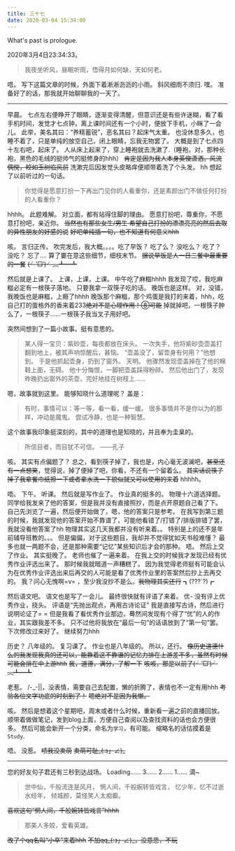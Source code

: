 ```yaml
---
title: 三十七
date: 2020-03-04 15:34:00
---
```

What's past is prologue.

<!--more-->2020年3月4日23:34:33。

> 我夜坐听风，昼眠听雨，悟得月如何缺，天如何老。

唔。
写下这篇文章的时候，外面下着淅淅沥沥的小雨。
斜风细雨不须归.
嘿。
准备好了的话，那我就开始聊聊我的一天了。


----------



早晨。
七点左右便睁开了眼睛，逐渐变得清醒，但意识还是有些许迷糊，看了看手机时间，发觉才七点钟，离上课时间还有一个小时，便放下手机，小眯了一会儿。
此举，美名其曰：“养精蓄锐”，恶名其曰？起床气太重。
也没休息多久，也睡不着了，只是单纯的放空自己，闭上眼睛，忘我无物罢了。
大概是到了七点四十左右吧，起床了。
人从床上起来了，穿上睡袍就去洗漱了.（睡袍，对，那种长袍，黑色的毛绒的挺帅气的挺修身的hhh）
~~肯定是因为我人本身英俊潇洒，风流倜傥，皎如玉树临风前~~
洗漱完后因发觉头皮略痒便顺带着洗了个头发。
hh
想起了以前听过的一句话。

>你觉得是愿意打扮一下再出门见你的人看重你，还是素颜出门不做任何打扮的人看重你？

 hhhh。
此题难解。
对立面，都有站得住脚的理由。
愿意打扮吧，尊重你，不愿意打扮吧，亲近你。
~~当然也有那些女生/男生 希望自己打扮的漂漂亮亮的然后去取的异性朋友的好感的说~~
~~好吧单纯插一句，也不知道有何意义hhh~~

咳。
言归正传。
吹完发后，我大概。。。。吃了早饭？
吃了么？
没吃么？
吃了？
没吃？
忘了....
算了嫑在意这些细节，细枝末节。
~~据说早饭是人一日三餐中最重要的一餐~~
~~(╯‵□′)╯︵┻━┻~~

然后就是上课了。
上课，上课，上课。
中午吃了麻糍hhhh
我发现了哎，我吃麻糍必定有一根筷子落地。
只要我拿一双筷子吃的话。
晚饭也是这样。
对，没错，我晚饭也是麻糍，上瘾了hhhh
晚饭那个麻糍，那个鸡蛋是我打的来着，hhh，吃自己打的蛋格外的香来着233~~绝对不是心理作用！⑧可能~~
掉就掉吧，一根筷子肿么了，一根筷子……一根筷子我当叉子用好吧。

突然间想到了一篇小故事。挺有意思的。

> 某人得一宝贝：紫砂壶，每夜都放在床头。
> 一次失手，他将紫砂壶壶盖打翻到地上，被其声响惊醒后，甚恼。
> “壶盖没了，留壶身有何用？”他想到。
> 于是他抓起壶身，扔到了窗外。
> 天明。
> 他骤然发现壶盖掉在了他的棉鞋上面，无碍。
> 他十分悔恨，一脚把壶盖踩得粉碎。
> 然后他出门了，发现昨晚扔出窗外的茶壶，完好地挂在树枝上……

嗯，故事就到这里。
能够知晓什么道理呢？
盖是：

> 有时，事情可以：等一等，看一看，缓一缓。
> 很多事情并不是你以为的那样，冲动是魔鬼。
> 尝试冷静，也是一种智慧。

这个故事我印象挺深刻的，其中的道理也是知晓的，并且奉为圭臬的。

> 所信目者，而目犹不可信。 ——孔子

咳。
其实有点偏题了？
总之，看到筷子掉了，我也是，内心毫无波澜吧，~~甚至还有一点想笑~~，觉得说，掉了便掉了吧，你看，不还有一个留着么。
~~其实话说筷子掉了我拿餐巾纸擦一下或者拿水洗一下貌似就又可以使用的来着~~
hhhhh。

唔。
下午。
听课。
然后就是写作业了。
作业真的挺多的。
物理十六道选择题。
同学给我发来了他的答案，但是我并没有直接照抄，而是点开原题自己看了下。
自己先浏览了一遍，然后便开始做了，嗯，他的答案只是参考。
在我写到第三题的时候，我就发现他的答案开始不靠谱了，可能他看错了/打错了/排版排错了罢，我就没看他答案了hh
物理其实这几天我都并没有听来着。。
特别是上的还不是年前辅导班教的。。。
但是偏偏，对于这些题目，我却并不觉得犹如天书般难懂？
最多也就一两题不会，还是那种需要“记忆”某些知识后才会的那种。
唔。
然后上交了作业。
其实挺晚了。
老师也催了一遍来着。
在我上交的时候我才发现已经有优秀作业评选出来了。
那时候我就暗道一声糟糕了。
因为我觉得老师挺有可能会认为在优秀作业评选出来后再交的人可能是看了优秀作业里的答案然后抄上去再交的。
我？问心无愧啊=v= ，至少我没抄不是么。~~我物理其实还行~~
┓(???`?)┏

然后语文吧。
语文也是写了一会儿。
最终很快就有评语了来着。
优-
没有评上优秀作业，挠头。
评语是“先抛出观点，再用古诗论证”
我是直接写古诗，然后进行说明论证了= =
但是我看了看优秀作业那边，蓦然间发现有个得了“优”的人的作业，其实跟我差不多。
只不过他将我放在“最后一句”的话语放到了“第一句”罢。
下次修改过来好了。
继续努力hhh

历史？
八年级的。
复习课了。
作业也是八年级的。
所以，还行。
~~像历史道德什么的我发现我真的还可以，能靠着这不靠谱的记忆力排在上游差不多，虽然有时候可能会排在中上游hhh~~
~~我，道德，满分，了解一下~~
~~咳咳，那是以前了(╯‵□′)╯︵┻━┻~~

老惹。
/-_-||，没表情，需要自己去配置，懒的折腾了，表情也不一定有用hhh
~~考验各位文字功底的时刻到了！~~
~~嗯绝对不是因为我懒。~~

咳。
然后是想着这个星期吧，周末或者什么时候，重新看一遍之前的直播回放。
顺带着做做笔记，发到blog上面，方便自己查阅以及查找资料的话也会方便很多。
然后可能会新开一个分类，命名为`学习`，有可能。
缩略名的话估摸着是`Study`.

唔。
没惹。
~~啧我没卖萌~~
~~卖萌可耻_(:з」∠)_~~


----------
您的好友句子君还有三秒到达战场。
Loading……
3……
2……
1……
滴~

>世中仙，千般流连是风月，
>惘人间，千般婉转皆戏言，
>忆少年，忆不过逝水经年，
>倾城颜，莫怪笑人太痴癫。

~~喜欢这句“惘人间，千般婉转皆戏言”hhhh~~

> 那美人多姣，爱看英雄。

~~改了个qq名叫“小卒”来着hhh~~
~~不加qq_(:з」∠)_，没意思，不玩~~